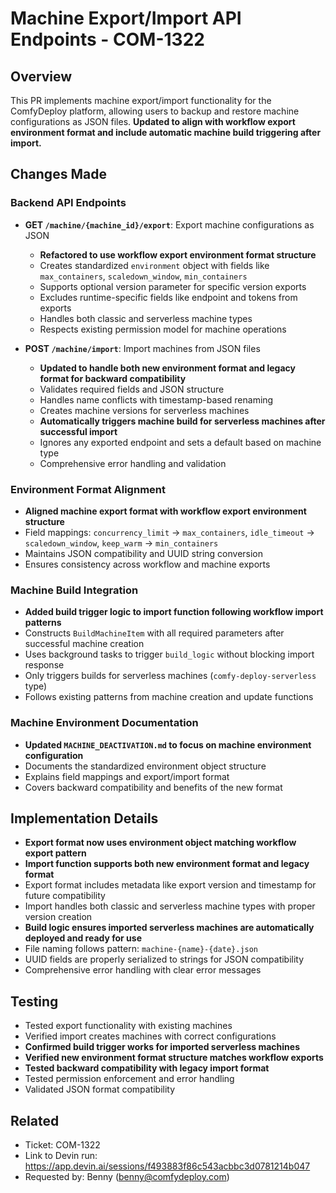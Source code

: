 # Machine Export/Import API Endpoints - COM-1322

## Overview
This PR implements machine export/import functionality for the ComfyDeploy platform, allowing users to backup and restore machine configurations as JSON files. **Updated to align with workflow export environment format and include automatic machine build triggering after import.**

## Changes Made

### Backend API Endpoints
- **GET `/machine/{machine_id}/export`**: Export machine configurations as JSON
  - **Refactored to use workflow export environment format structure**
  - Creates standardized `environment` object with fields like `max_containers`, `scaledown_window`, `min_containers`
  - Supports optional version parameter for specific version exports
  - Excludes runtime-specific fields like endpoint and tokens from exports
  - Handles both classic and serverless machine types
  - Respects existing permission model for machine operations

- **POST `/machine/import`**: Import machines from JSON files
  - **Updated to handle both new environment format and legacy format for backward compatibility**
  - Validates required fields and JSON structure
  - Handles name conflicts with timestamp-based renaming
  - Creates machine versions for serverless machines
  - **Automatically triggers machine build for serverless machines after successful import**
  - Ignores any exported endpoint and sets a default based on machine type
  - Comprehensive error handling and validation

### Environment Format Alignment
- **Aligned machine export format with workflow export environment structure**
- Field mappings: `concurrency_limit` → `max_containers`, `idle_timeout` → `scaledown_window`, `keep_warm` → `min_containers`
- Maintains JSON compatibility and UUID string conversion
- Ensures consistency across workflow and machine exports

### Machine Build Integration
- **Added build trigger logic to import function following workflow import patterns**
- Constructs `BuildMachineItem` with all required parameters after successful machine creation
- Uses background tasks to trigger `build_logic` without blocking import response
- Only triggers builds for serverless machines (`comfy-deploy-serverless` type)
- Follows existing patterns from machine creation and update functions

### Machine Environment Documentation
- **Updated `MACHINE_DEACTIVATION.md` to focus on machine environment configuration**
- Documents the standardized environment object structure
- Explains field mappings and export/import format
- Covers backward compatibility and benefits of the new format

## Implementation Details
- **Export format now uses environment object matching workflow export pattern**
- **Import function supports both new environment format and legacy format**
- Export format includes metadata like export version and timestamp for future compatibility
- Import handles both classic and serverless machine types with proper version creation
- **Build logic ensures imported serverless machines are automatically deployed and ready for use**
- File naming follows pattern: `machine-{name}-{date}.json`
- UUID fields are properly serialized to strings for JSON compatibility
- Comprehensive error handling with clear error messages

## Testing
- Tested export functionality with existing machines
- Verified import creates machines with correct configurations
- **Confirmed build trigger works for imported serverless machines**
- **Verified new environment format structure matches workflow exports**
- **Tested backward compatibility with legacy import format**
- Tested permission enforcement and error handling
- Validated JSON format compatibility

## Related
- Ticket: COM-1322
- Link to Devin run: https://app.devin.ai/sessions/f493883f86c543acbbc3d0781214b047
- Requested by: Benny (benny@comfydeploy.com)
